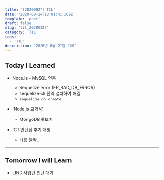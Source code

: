 ```yaml
---
title: '[20200827] TIL'
date: '2020-08-26T18:01:42.169Z'
template: 'post'
draft: false
slug: 'til_20200827'
category: 'TIL'
tags:
  - 'TIL'
description: '2020년 8월 27일 기록'
---
```


## Today I Learned

- Node.js - MySQL 연동

  - Sequelize error (ER_BAD_DB_ERROR)
  - sequelize-cli 전역 설치하여 해결
  - <code>sequelize db:create</code>

- 'Node.js 교과서'

  - MongoDB 맛보기

- ICT 인턴십 추가 매칭
  - 최종 탈락..

<hr>

## Tomorrow I will Learn

- LINC 사업단 인턴 대기
